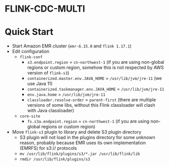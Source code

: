 # FLINK-CDC-MULTI

# Quick Start

- Start Amazon EMR cluster (`emr-6.15.0` and `flink 1.17.1`)
- Edit configuration
  - `flink-conf`
    - `s3.endpoint.region` = `cn-northwest-1` (if you are using non-global regions or custom region, somehow this is not respected by AWS version of `flink-s3`)
    - `containerized.master.env.JAVA_HOME` = `/usr/lib/jvm/jre-11` (we use Java 11)
    - `containerized.taskmanager.env.JAVA_HOME` = `/usr/lib/jvm/jre-11`
    - `env.java.home` = `/usr/lib/jvm/jre-11`
    - `classloader.resolve-order` = `parent-first` (there are multiple versions of some libs, without this Flink classloader will clash with Java classloader)
  - `core-site`
    - `fs.s3a.endpoint.region` = `cn-northwest-1` (if you are using non-global regions or custom region)
- Move `flink-s3` plugin to library and delete S3 plugin directory
  - S3 plugin will not load in the plugins directory for some unknown reason, probably because EMR uses its own implementation (EMRFS) for s3:// protocols
  - `mv /usr/lib/flink/plugins/s3/*.jar /usr/lib/flink/lib`
  - `rmdir /usr/lib/flink/plugins/s3`